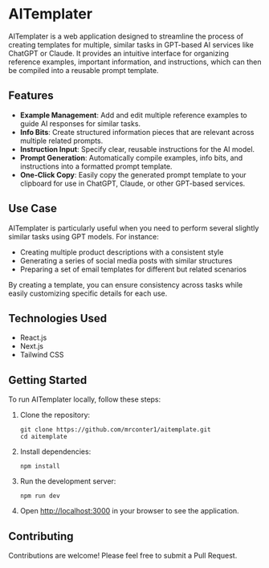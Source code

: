 # AITemplater

AITemplater is a web application designed to streamline the process of creating templates for multiple, similar tasks in GPT-based AI services like ChatGPT or Claude. It provides an intuitive interface for organizing reference examples, important information, and instructions, which can then be compiled into a reusable prompt template.

## Features

- **Example Management**: Add and edit multiple reference examples to guide AI responses for similar tasks.
- **Info Bits**: Create structured information pieces that are relevant across multiple related prompts.
- **Instruction Input**: Specify clear, reusable instructions for the AI model.
- **Prompt Generation**: Automatically compile examples, info bits, and instructions into a formatted prompt template.
- **One-Click Copy**: Easily copy the generated prompt template to your clipboard for use in ChatGPT, Claude, or other GPT-based services.

## Use Case

AITemplater is particularly useful when you need to perform several slightly similar tasks using GPT models. For instance:

- Creating multiple product descriptions with a consistent style
- Generating a series of social media posts with similar structures
- Preparing a set of email templates for different but related scenarios

By creating a template, you can ensure consistency across tasks while easily customizing specific details for each use.

## Technologies Used

- React.js
- Next.js
- Tailwind CSS

## Getting Started

To run AITemplater locally, follow these steps:

1. Clone the repository:
   ```
   git clone https://github.com/mrconter1/aitemplate.git
   cd aitemplate
   ```

2. Install dependencies:
   ```
   npm install
   ```

3. Run the development server:
   ```
   npm run dev
   ```

4. Open [http://localhost:3000](http://localhost:3000) in your browser to see the application.

## Contributing

Contributions are welcome! Please feel free to submit a Pull Request.